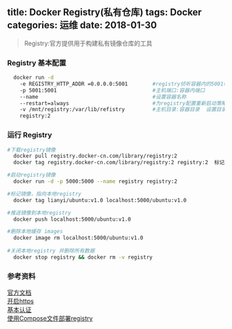title: Docker Registry(私有仓库)
tags: Docker
categories: 运维
date: 2018-01-30
---
> Registry:官方提供用于构建私有镜像仓库的工具  

### Registry 基本配置
```bash
  docker run -d
    -e REGISTRY_HTTP_ADDR =0.0.0.0:5001        #registry侦听容器内的5001端口
    -p 5001:5001                               #主机端口:容器内端口     
    --name                                     #设置容器名称
    --restart=always                           #为registry配置重新启动策略
    -v /mnt/registry:/var/lib/refistry         #主机目录:容器目录  设置目录挂载
    registry:2                                                                                                                                                                                                             registry镜像名
```
<!-- more -->

### 运行 Registry
```bash
#下载registry镜像
  docker pull registry.docker-cn.com/library/registry:2
  docker tag registry.docker-cn.com/library/registry:2 registry:2  标记镜像 

#启动registry镜像
  docker run -d -p 5000:5000 --name registry registry:2

#标记镜像，指向本地registry
  docker tag lianyi/ubuntu:v1.0 localhost:5000/ubuntu:v1.0

#推送镜像到本地registry
  docker push localhost:5000/ubuntu:v1.0

#删除本地缓存 images
  docker image rm localhost:5000/ubuntu:v1.0
  
#关闭本地registry 并删除所有数据
  docker stop registry && docker rm -v registry
```

### 参考资料
[官方文档](https://docs.docker.com/registry/)  
[开启https](https://docs.docker.com/registry/deploying/#get-a-certificate)  
[基本认证](https://docs.docker.com/registry/deploying/#native-basic-auth)  
[使用Compose文件部署registry](https://docs.docker.com/registry/deploying/#deploy-your-registry-using-a-compose-file)